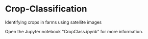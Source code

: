 # Crop-Classification
Identifying crops in farms using satellite images

Open the Jupyter notebook "CropClass.ipynb" for more information.
